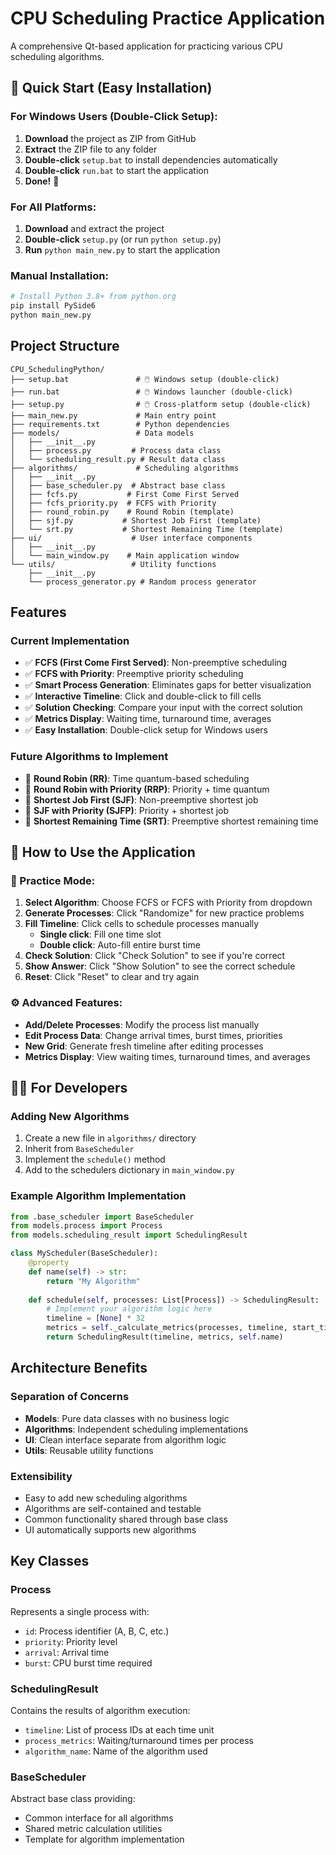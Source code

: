 # CPU Scheduling Practice Application

A comprehensive Qt-based application for practicing various CPU scheduling algorithms.

## 🚀 Quick Start (Easy Installation)

### For Windows Users (Double-Click Setup):
1. **Download** the project as ZIP from GitHub
2. **Extract** the ZIP file to any folder
3. **Double-click** `setup.bat` to install dependencies automatically
4. **Double-click** `run.bat` to start the application
5. **Done!** 🎉

### For All Platforms:
1. **Download** and extract the project
2. **Double-click** `setup.py` (or run `python setup.py`)
3. **Run** `python main_new.py` to start the application

### Manual Installation:
```bash
# Install Python 3.8+ from python.org
pip install PySide6
python main_new.py
```

## Project Structure

```
CPU_SchedulingPython/
├── setup.bat               # 🖱️ Windows setup (double-click)
├── run.bat                 # 🖱️ Windows launcher (double-click)
├── setup.py                # 🖱️ Cross-platform setup (double-click)
├── main_new.py             # Main entry point
├── requirements.txt        # Python dependencies
├── models/                 # Data models
│   ├── __init__.py
│   ├── process.py         # Process data class
│   └── scheduling_result.py # Result data class
├── algorithms/             # Scheduling algorithms
│   ├── __init__.py
│   ├── base_scheduler.py  # Abstract base class
│   ├── fcfs.py           # First Come First Served
│   ├── fcfs_priority.py  # FCFS with Priority
│   ├── round_robin.py    # Round Robin (template)
│   ├── sjf.py           # Shortest Job First (template)
│   └── srt.py           # Shortest Remaining Time (template)
├── ui/                    # User interface components
│   ├── __init__.py
│   └── main_window.py    # Main application window
└── utils/                 # Utility functions
    ├── __init__.py
    └── process_generator.py # Random process generator
```

## Features

### Current Implementation
- ✅ **FCFS (First Come First Served)**: Non-preemptive scheduling
- ✅ **FCFS with Priority**: Preemptive priority scheduling
- ✅ **Smart Process Generation**: Eliminates gaps for better visualization
- ✅ **Interactive Timeline**: Click and double-click to fill cells
- ✅ **Solution Checking**: Compare your input with the correct solution
- ✅ **Metrics Display**: Waiting time, turnaround time, averages
- ✅ **Easy Installation**: Double-click setup for Windows users

### Future Algorithms to Implement
- 🔲 **Round Robin (RR)**: Time quantum-based scheduling
- 🔲 **Round Robin with Priority (RRP)**: Priority + time quantum
- 🔲 **Shortest Job First (SJF)**: Non-preemptive shortest job
- 🔲 **SJF with Priority (SJFP)**: Priority + shortest job
- 🔲 **Shortest Remaining Time (SRT)**: Preemptive shortest remaining time

## 📖 How to Use the Application

### 🎯 Practice Mode:
1. **Select Algorithm**: Choose FCFS or FCFS with Priority from dropdown
2. **Generate Processes**: Click "Randomize" for new practice problems
3. **Fill Timeline**: Click cells to schedule processes manually
   - **Single click**: Fill one time slot
   - **Double click**: Auto-fill entire burst time
4. **Check Solution**: Click "Check Solution" to see if you're correct
5. **Show Answer**: Click "Show Solution" to see the correct schedule
6. **Reset**: Click "Reset" to clear and try again

### ⚙️ Advanced Features:
- **Add/Delete Processes**: Modify the process list manually
- **Edit Process Data**: Change arrival times, burst times, priorities
- **New Grid**: Generate fresh timeline after editing processes
- **Metrics Display**: View waiting times, turnaround times, and averages

## 👩‍💻 For Developers

### Adding New Algorithms
1. Create a new file in `algorithms/` directory
2. Inherit from `BaseScheduler`
3. Implement the `schedule()` method
4. Add to the schedulers dictionary in `main_window.py`

### Example Algorithm Implementation
```python
from .base_scheduler import BaseScheduler
from models.process import Process
from models.scheduling_result import SchedulingResult

class MyScheduler(BaseScheduler):
    @property
    def name(self) -> str:
        return "My Algorithm"
    
    def schedule(self, processes: List[Process]) -> SchedulingResult:
        # Implement your algorithm logic here
        timeline = [None] * 32
        metrics = self._calculate_metrics(processes, timeline, start_times, end_times)
        return SchedulingResult(timeline, metrics, self.name)
```

## Architecture Benefits

### Separation of Concerns
- **Models**: Pure data classes with no business logic
- **Algorithms**: Independent scheduling implementations
- **UI**: Clean interface separate from algorithm logic
- **Utils**: Reusable utility functions

### Extensibility
- Easy to add new scheduling algorithms
- Algorithms are self-contained and testable
- Common functionality shared through base class
- UI automatically supports new algorithms

## Key Classes

### Process
Represents a single process with:
- `id`: Process identifier (A, B, C, etc.)
- `priority`: Priority level
- `arrival`: Arrival time
- `burst`: CPU burst time required

### SchedulingResult
Contains the results of algorithm execution:
- `timeline`: List of process IDs at each time unit
- `process_metrics`: Waiting/turnaround times per process
- `algorithm_name`: Name of the algorithm used

### BaseScheduler
Abstract base class providing:
- Common interface for all algorithms
- Shared metric calculation utilities
- Template for algorithm implementation
